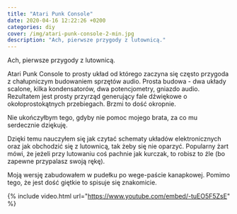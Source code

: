 ```yaml
---
title: "Atari Punk Console"
date: 2020-04-16 12:22:26 +0200
categories: diy
cover: /img/atari-punk-console-2-min.jpg
description: "Ach, pierwsze przygody z lutownicą."
---
```



Ach, pierwsze przygody z lutownicą.

<!--more-->

Atari Punk Console to prosty układ od którego zaczyna się często przygoda z chałupniczym budowaniem sprzętów audio. Prosta budowa - dwa układy scalone, kilka kondensatorów, dwa potencjometry, gniazdo audio. Rezultatem jest prosty przyrząd generujący fale dźwiękowe o okołoprostokątnych przebiegach. Brzmi to dość okropnie.

Nie ukończyłbym tego, gdyby nie pomoc mojego brata, za co mu serdecznie dziękuję.

Dzięki temu nauczyłem się jak czytać schematy układów elektronicznych oraz jak obchodzić się z lutownicą, tak żeby się nie oparzyć. Popularny żart mówi, że jeżeli przy lutowaniu coś pachnie jak kurczak, to robisz to źle (bo zapewne przypalasz swoją rękę).

Moją wersję zabudowałem w pudełku po wege-paście kanapkowej. Pomimo tego, że jest dość giętkie to spisuje się znakomicie.

{% include video.html url="https://www.youtube.com/embed/-tuEO5F5ZsE" %}
